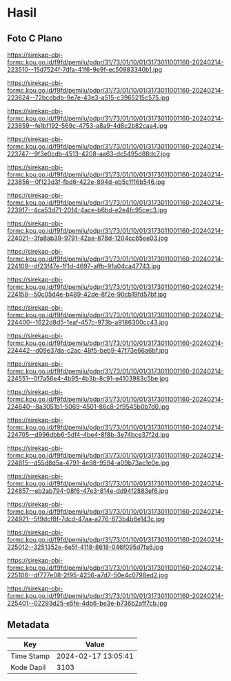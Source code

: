 # Hasil

## Foto C Plano

https://sirekap-obj-formc.kpu.go.id/f9fd/pemilu/pdpr/31/73/01/10/01/3173011001160-20240214-223510--15d7524f-7dfa-41f6-9e9f-ec50983340b1.jpg

https://sirekap-obj-formc.kpu.go.id/f9fd/pemilu/pdpr/31/73/01/10/01/3173011001160-20240214-223624--72bcdbdb-9e7e-43e3-a515-c3965215c575.jpg

https://sirekap-obj-formc.kpu.go.id/f9fd/pemilu/pdpr/31/73/01/10/01/3173011001160-20240214-223659--fe1bf192-569c-4753-a8a9-4d8c2b82caa4.jpg

https://sirekap-obj-formc.kpu.go.id/f9fd/pemilu/pdpr/31/73/01/10/01/3173011001160-20240214-223747--9f3e0cdb-4513-4208-aa63-dc5495d88dc7.jpg

https://sirekap-obj-formc.kpu.go.id/f9fd/pemilu/pdpr/31/73/01/10/01/3173011001160-20240214-223856--0f123d3f-fbd6-422e-894d-eb5c1f16b546.jpg

https://sirekap-obj-formc.kpu.go.id/f9fd/pemilu/pdpr/31/73/01/10/01/3173011001160-20240214-223917--4ca53d71-2014-4ace-b6bd-e2e4fc95cec3.jpg

https://sirekap-obj-formc.kpu.go.id/f9fd/pemilu/pdpr/31/73/01/10/01/3173011001160-20240214-224021--3fa8ab39-9791-42ae-878d-1204cc65ee03.jpg

https://sirekap-obj-formc.kpu.go.id/f9fd/pemilu/pdpr/31/73/01/10/01/3173011001160-20240214-224109--df23f47e-1f1d-4697-affb-91a04ca47743.jpg

https://sirekap-obj-formc.kpu.go.id/f9fd/pemilu/pdpr/31/73/01/10/01/3173011001160-20240214-224158--50c05d4e-b489-42de-8f2e-90cb19fd57bf.jpg

https://sirekap-obj-formc.kpu.go.id/f9fd/pemilu/pdpr/31/73/01/10/01/3173011001160-20240214-224400--1622d8d5-1eaf-457c-973b-a9186300cc43.jpg

https://sirekap-obj-formc.kpu.go.id/f9fd/pemilu/pdpr/31/73/01/10/01/3173011001160-20240214-224442--d09e37da-c2ac-48f5-beb9-47f73e66a6bf.jpg

https://sirekap-obj-formc.kpu.go.id/f9fd/pemilu/pdpr/31/73/01/10/01/3173011001160-20240214-224551--0f7a56e4-4b95-4b3b-8c91-e4103983c5be.jpg

https://sirekap-obj-formc.kpu.go.id/f9fd/pemilu/pdpr/31/73/01/10/01/3173011001160-20240214-224640--8a3051b1-5069-4501-86c8-2f9545b0b7d0.jpg

https://sirekap-obj-formc.kpu.go.id/f9fd/pemilu/pdpr/31/73/01/10/01/3173011001160-20240214-224705--d996dbb6-5df4-4be4-8f8b-3e74bce37f2d.jpg

https://sirekap-obj-formc.kpu.go.id/f9fd/pemilu/pdpr/31/73/01/10/01/3173011001160-20240214-224815--d55d8d5a-4791-4e98-9594-a09b73ac1e0e.jpg

https://sirekap-obj-formc.kpu.go.id/f9fd/pemilu/pdpr/31/73/01/10/01/3173011001160-20240214-224857--eb2ab794-08f6-47e3-814e-dd94f2883ef6.jpg

https://sirekap-obj-formc.kpu.go.id/f9fd/pemilu/pdpr/31/73/01/10/01/3173011001160-20240214-224921--5f9dcf8f-7dcd-47aa-a276-873b4b6e143c.jpg

https://sirekap-obj-formc.kpu.go.id/f9fd/pemilu/pdpr/31/73/01/10/01/3173011001160-20240214-225012--3251352e-6e5f-4118-8618-046f095d7fa6.jpg

https://sirekap-obj-formc.kpu.go.id/f9fd/pemilu/pdpr/31/73/01/10/01/3173011001160-20240214-225106--df777e08-2f95-4256-a7d7-50e4c0798ed2.jpg

https://sirekap-obj-formc.kpu.go.id/f9fd/pemilu/pdpr/31/73/01/10/01/3173011001160-20240214-225401--02293d25-e5fe-4db6-be3e-b736b2aff7cb.jpg


## Metadata

| Key        | Value               |
| ---------- | ------------------- |
| Time Stamp | 2024-02-17 13:05:41 |
| Kode Dapil | 3103                |



